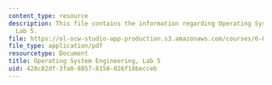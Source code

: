 ```yaml
---
content_type: resource
description: This file contains the information regarding Operating System Engineering,
  Lab 5.
file: https://ol-ocw-studio-app-production.s3.amazonaws.com/courses/6-828-operating-system-engineering-fall-2012/428c82df3fa088578158026f18becceb_MIT6_828F12_lab5.pdf
file_type: application/pdf
resourcetype: Document
title: Operating System Engineering, Lab 5
uid: 428c82df-3fa0-8857-8158-026f18becceb
---
```

